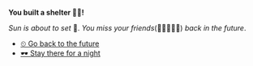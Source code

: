 **You built a shelter 🎁⛺!**

*Sun is about to set* 🌆. *You miss your friends*(👦🧑👧👩‍🦰) *back in the future*.

- [⏲ Go back to the future](../1/1.md) 
- [🕶 Stay there for a night](../4/4-1.md)